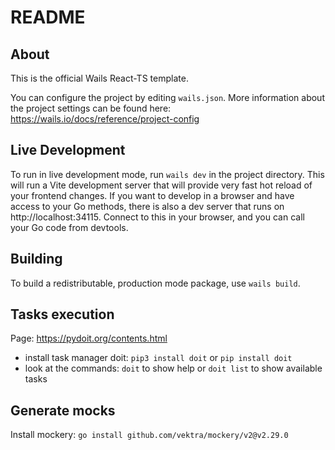 # README

## About

This is the official Wails React-TS template.

You can configure the project by editing `wails.json`. More information about the project settings can be found
here: https://wails.io/docs/reference/project-config

## Live Development

To run in live development mode, run `wails dev` in the project directory. This will run a Vite development
server that will provide very fast hot reload of your frontend changes. If you want to develop in a browser
and have access to your Go methods, there is also a dev server that runs on http://localhost:34115. Connect
to this in your browser, and you can call your Go code from devtools.

## Building

To build a redistributable, production mode package, use `wails build`.


## Tasks execution
Page: https://pydoit.org/contents.html
- install task manager doit: `pip3 install doit` or `pip install doit`
- look at the commands: `doit` to show help or `doit list` to show available tasks 

## Generate mocks
Install mockery: `go install github.com/vektra/mockery/v2@v2.29.0`
